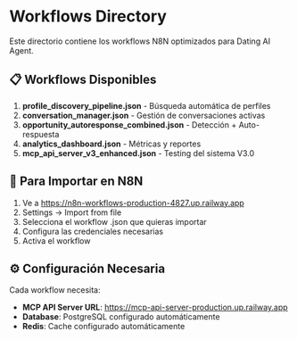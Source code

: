 # Workflows Directory

Este directorio contiene los workflows N8N optimizados para Dating AI Agent.

## 📋 Workflows Disponibles

1. **profile_discovery_pipeline.json** - Búsqueda automática de perfiles
2. **conversation_manager.json** - Gestión de conversaciones activas
3. **opportunity_autoresponse_combined.json** - Detección + Auto-respuesta
4. **analytics_dashboard.json** - Métricas y reportes
5. **mcp_api_server_v3_enhanced.json** - Testing del sistema V3.0

## 🚀 Para Importar en N8N

1. Ve a https://n8n-workflows-production-4827.up.railway.app
2. Settings → Import from file
3. Selecciona el workflow .json que quieras importar
4. Configura las credenciales necesarias
5. Activa el workflow

## ⚙️ Configuración Necesaria

Cada workflow necesita:
- **MCP API Server URL**: https://mcp-api-server-production.up.railway.app
- **Database**: PostgreSQL configurado automáticamente
- **Redis**: Cache configurado automáticamente
